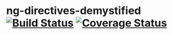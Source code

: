 ng-directives-demystified [![Build Status](https://travis-ci.org/mmatczak/ng-directives-demystified.svg?branch=master)](https://travis-ci.org/mmatczak/ng-directives-demystified) [![Coverage Status](https://coveralls.io/repos/mmatczak/ng-directives-demystified/badge.png)](https://coveralls.io/r/mmatczak/ng-directives-demystified)
=========================
